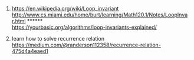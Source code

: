 1) https://en.wikipedia.org/wiki/Loop_invariant \
http://www.cs.miami.edu/home/burt/learning/Math120.1/Notes/LoopInvar.html ****** \
https://yourbasic.org/algorithms/loop-invariants-explained/


2) learn how to solve recurrence relation \
https://medium.com/@randerson112358/recurrence-relation-475d4a4eaed1

